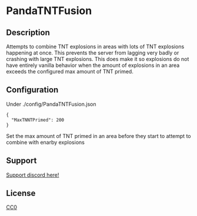 # PandaTNTFusion

## Description

Attempts to combine TNT explosions in areas with lots of TNT explosions happening at once. This prevents the server from lagging very badly or crashing with large TNT explosions. This does make it so explosions do not have entirely vanilla behavior when the amount of explosions in an area exceeds the configured max amount of TNT primed.

## Configuration

Under ./config/PandaTNTFusion.json

```
{
  "MaxTNNTPrimed": 200
}
```
Set the max amount of TNT primed in an area before they start to attempt to combine with enarby explosions

## Support

[Support discord here!]( https://discord.gg/3tP3Tqu983)

## License

[CC0](https://creativecommons.org/public-domain/cc0/)
